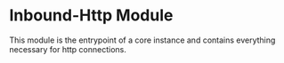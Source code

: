 # Inbound-Http Module

This module is the entrypoint of a core instance and contains everything necessary for http connections.